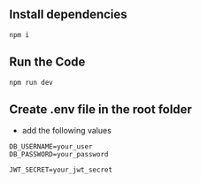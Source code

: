 ## Install dependencies

`npm i`

## Run the Code
`npm run dev`


## Create .env file in the root folder
- add the following values

```
DB_USERNAME=your_user
DB_PASSWORD=your_password

JWT_SECRET=your_jwt_secret
```